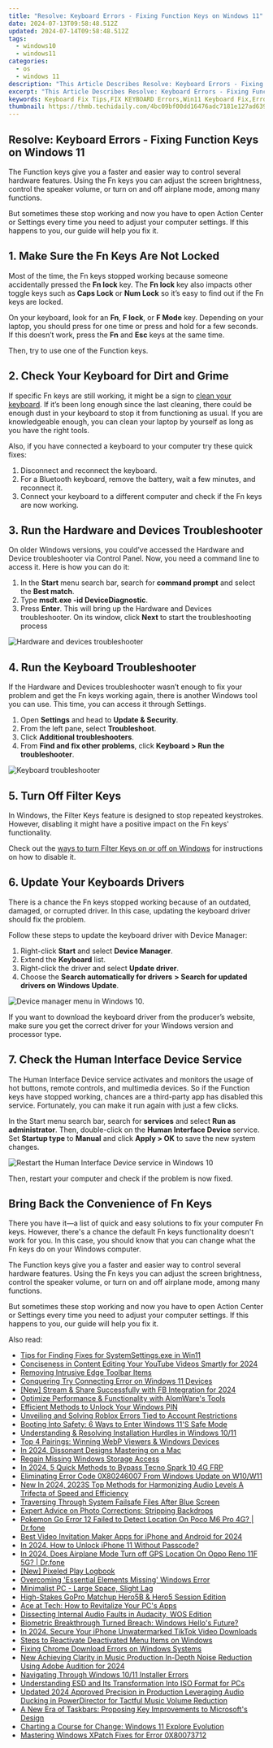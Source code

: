 ```yaml
---
title: "Resolve: Keyboard Errors - Fixing Function Keys on Windows 11"
date: 2024-07-13T09:58:48.512Z
updated: 2024-07-14T09:58:48.512Z
tags:
  - windows10
  - windows11
categories:
  - os
  - windows 11
description: "This Article Describes Resolve: Keyboard Errors - Fixing Function Keys on Windows 11"
excerpt: "This Article Describes Resolve: Keyboard Errors - Fixing Function Keys on Windows 11"
keywords: Keyboard Fix Tips,FIX KEYBOARD Errors,Win11 Keyboard Fix,Errors,Keyboard Fix Windows 11,Function Keys Repair,Solve Keyboard Issues
thumbnail: https://thmb.techidaily.com/4bc09bf00dd16476adc7181e127ad6390edb7499dd05b4708d5bc6f8d46016ec.png
---
```


## Resolve: Keyboard Errors - Fixing Function Keys on Windows 11

 The Function keys give you a faster and easier way to control several hardware features. Using the Fn keys you can adjust the screen brightness, control the speaker volume, or turn on and off airplane mode, among many functions.

 But sometimes these stop working and now you have to open Action Center or Settings every time you need to adjust your computer settings. If this happens to you, our guide will help you fix it.

## 1\. Make Sure the Fn Keys Are Not Locked

 Most of the time, the Fn keys stopped working because someone accidentally pressed the **Fn lock** key. The **Fn lock** key also impacts other toggle keys such as **Caps Lock** or **Num Lock** so it’s easy to find out if the Fn keys are locked.

 On your keyboard, look for an **Fn**, **F lock**, or **F Mode** key. Depending on your laptop, you should press for one time or press and hold for a few seconds. If this doesn’t work, press the **Fn** and **Esc** keys at the same time.

 Then, try to use one of the Function keys.

## 2\. Check Your Keyboard for Dirt and Grime

 If specific Fn keys are still working, it might be a sign to [clean your keyboard](https://www.makeuseof.com/tag/how-to-clean-keyboard/). If it’s been long enough since the last cleaning, there could be enough dust in your keyboard to stop it from functioning as usual. If you are knowledgeable enough, you can clean your laptop by yourself as long as you have the right tools.

 Also, if you have connected a keyboard to your computer try these quick fixes:

1. Disconnect and reconnect the keyboard.
2. For a Bluetooth keyboard, remove the battery, wait a few minutes, and reconnect it.
3. Connect your keyboard to a different computer and check if the Fn keys are now working.

## 3\. Run the Hardware and Devices Troubleshooter

 On older Windows versions, you could’ve accessed the Hardware and Device troubleshooter via Control Panel. Now, you need a command line to access it. Here is how you can do it:

1. In the **Start** menu search bar, search for **command prompt** and select the **Best match**.
2. Type **msdt.exe -id DeviceDiagnostic**.
3. Press **Enter**. This will bring up the Hardware and Devices troubleshooter. On its window, click **Next** to start the troubleshooting process

![Hardware and devices troubleshooter](https://static1.makeuseofimages.com/wordpress/wp-content/uploads/2022/05/hardware-devices-1-2.jpg)

## 4\. Run the Keyboard Troubleshooter

 If the Hardware and Devices troubleshooter wasn’t enough to fix your problem and get the Fn keys working again, there is another Windows tool you can use. This time, you can access it through Settings.

1. Open **Settings** and head to **Update & Security**.
2. From the left pane, select **Troubleshoot**.
3. Click **Additional troubleshooters**.
4. From **Find and fix other problems**, click **Keyboard > Run the troubleshooter**.

![Keyboard troubleshooter](https://static1.makeuseofimages.com/wordpress/wp-content/uploads/2022/05/keyboard-troubleshooter-1.jpg)

## 5\. Turn Off Filter Keys

 In Windows, the Filter Keys feature is designed to stop repeated keystrokes. However, disabling it might have a positive impact on the Fn keys' functionality.

 Check out the [ways to turn Filter Keys on or off on Windows](https://www.makeuseof.com/turn-filter-keys-on-off-windows/) for instructions on how to disable it.

## 6\. Update Your Keyboards Drivers

 There is a chance the Fn keys stopped working because of an outdated, damaged, or corrupted driver. In this case, updating the keyboard driver should fix the problem.

 Follow these steps to update the keyboard driver with Device Manager:

1. Right-click **Start** and select **Device Manager**.
2. Extend the **Keyboard** list.
3. Right-click the driver and select **Update driver**.
4. Choose the **Search automatically for drivers** **\> Search for updated drivers on Windows Update**.

![Device manager menu in Windows 10.](https://static1.makeuseofimages.com/wordpress/wp-content/uploads/2022/05/keyboard-driver-1.jpg)

 If you want to download the keyboard driver from the producer’s website, make sure you get the correct driver for your Windows version and processor type.

## 7\. Check the Human Interface Device Service

 The Human Interface Device service activates and monitors the usage of hot buttons, remote controls, and multimedia devices. So if the Function keys have stopped working, chances are a third-party app has disabled this service. Fortunately, you can make it run again with just a few clicks.

 In the Start menu search bar, search for **services** and select **Run as administrator**. Then, double-click on the **Human Interface Device** service. Set **Startup type** to **Manual** and click **Apply > OK** to save the new system changes.

![Restart the Human Interface Device service in Windows 10](https://static1.makeuseofimages.com/wordpress/wp-content/uploads/2023/08/services-fn-1.jpg)

 Then, restart your computer and check if the problem is now fixed.

## Bring Back the Convenience of Fn Keys

 There you have it—a list of quick and easy solutions to fix your computer Fn keys. However, there's a chance the default Fn keys functionality doesn't work for you. In this case, you should know that you can change what the Fn keys do on your Windows computer.

 The Function keys give you a faster and easier way to control several hardware features. Using the Fn keys you can adjust the screen brightness, control the speaker volume, or turn on and off airplane mode, among many functions.

 But sometimes these stop working and now you have to open Action Center or Settings every time you need to adjust your computer settings. If this happens to you, our guide will help you fix it.



<ins class="adsbygoogle"
      style="display:block"
      data-ad-client="ca-pub-7571918770474297"
      data-ad-slot="8358498916"
      data-ad-format="auto"
      data-full-width-responsive="true"></ins>
<span class="atpl-alsoreadstyle">Also read:</span>
<div><ul>
<li><a href="https://win11.techidaily.com/tips-for-finding-fixes-for-systemsettingsexe-in-win11/"><u>Tips for Finding Fixes for SystemSettings.exe in Win11</u></a></li>
<li><a href="https://youtube-clips.techidaily.com/conciseness-in-content-editing-your-youtube-videos-smartly-for-2024/"><u>Conciseness in Content  Editing Your YouTube Videos Smartly for 2024</u></a></li>
<li><a href="https://win11.techidaily.com/removing-intrusive-edge-toolbar-items/"><u>Removing Intrusive Edge Toolbar Items</u></a></li>
<li><a href="https://win11.techidaily.com/conquering-try-connecting-error-on-windows-11-devices/"><u>Conquering Try Connecting Error on Windows 11 Devices</u></a></li>
<li><a href="https://facebook-video-content.techidaily.com/new-stream-and-share-successfully-with-fb-integration-for-2024/"><u>[New] Stream & Share Successfully with FB Integration for 2024</u></a></li>
<li><a href="https://win11.techidaily.com/optimize-performance-and-functionality-with-alomwares-tools/"><u>Optimize Performance & Functionality with AlomWare's Tools</u></a></li>
<li><a href="https://win11.techidaily.com/efficient-methods-to-unlock-your-windows-pin/"><u>Efficient Methods to Unlock Your Windows PIN</u></a></li>
<li><a href="https://win11.techidaily.com/unveiling-and-solving-roblox-errors-tied-to-account-restrictions/"><u>Unveiling and Solving Roblox Errors Tied to Account Restrictions</u></a></li>
<li><a href="https://win11.techidaily.com/booting-into-safety-6-ways-to-enter-windows-11s-safe-mode/"><u>Booting Into Safety: 6 Ways to Enter Windows 11'S Safe Mode</u></a></li>
<li><a href="https://win11.techidaily.com/understanding-and-resolving-installation-hurdles-in-windows-1011/"><u>Understanding & Resolving Installation Hurdles in Windows 10/11</u></a></li>
<li><a href="https://win11.techidaily.com/top-4-pairings-winning-webp-viewers-and-windows-devices/"><u>Top 4 Pairings: Winning WebP Viewers & Windows Devices</u></a></li>
<li><a href="https://remote-screen-capture.techidaily.com/in-2024-dissonant-designs-mastering-on-a-mac/"><u>In 2024, Dissonant Designs  Mastering on a Mac</u></a></li>
<li><a href="https://win11.techidaily.com/regain-missing-windows-storage-access/"><u>Regain Missing Windows Storage Access</u></a></li>
<li><a href="https://bypass-frp.techidaily.com/in-2024-5-quick-methods-to-bypass-tecno-spark-10-4g-frp-by-drfone-android/"><u>In 2024, 5 Quick Methods to Bypass Tecno Spark 10 4G FRP</u></a></li>
<li><a href="https://win11.techidaily.com/eliminating-error-code-0x80246007-from-windows-update-on-w10w11/"><u>Eliminating Error Code 0X80246007 From Windows Update on W10/W11</u></a></li>
<li><a href="https://audio-editing.techidaily.com/new-in-2024-2023s-top-methods-for-harmonizing-audio-levels-a-trifecta-of-speed-and-efficiency/"><u>New In 2024, 2023S Top Methods for Harmonizing Audio Levels A Trifecta of Speed and Efficiency</u></a></li>
<li><a href="https://win11.techidaily.com/traversing-through-system-failsafe-files-after-blue-screen/"><u>Traversing Through System Failsafe Files After Blue Screen</u></a></li>
<li><a href="https://win11.techidaily.com/expert-advice-on-photo-corrections-stripping-backdrops/"><u>Expert Advice on Photo Corrections: Stripping Backdrops</u></a></li>
<li><a href="https://pokemon-go-android.techidaily.com/pokemon-go-error-12-failed-to-detect-location-on-poco-m6-pro-4g-drfone-by-drfone-virtual-android/"><u>Pokemon Go Error 12 Failed to Detect Location On Poco M6 Pro 4G? | Dr.fone</u></a></li>
<li><a href="https://ai-vdieo-software.techidaily.com/best-video-invitation-maker-apps-for-iphone-and-android-for-2024/"><u>Best Video Invitation Maker Apps for iPhone and Android for 2024</u></a></li>
<li><a href="https://ios-unlock.techidaily.com/in-2024-how-to-unlock-iphone-11-without-passcode-by-drfone-ios/"><u>In 2024, How to Unlock iPhone 11 Without Passcode?</u></a></li>
<li><a href="https://review-topics.techidaily.com/in-2024-does-airplane-mode-turn-off-gps-location-on-oppo-reno-11f-5g-drfone-by-drfone-virtual-android/"><u>In 2024, Does Airplane Mode Turn off GPS Location On Oppo Reno 11F 5G? | Dr.fone</u></a></li>
<li><a href="https://video-screen-grab.techidaily.com/new-pixeled-play-logbook/"><u>[New] Pixeled Play Logbook</u></a></li>
<li><a href="https://win11.techidaily.com/overcoming-essential-elements-missing-windows-error/"><u>Overcoming 'Essential Elements Missing' Windows Error</u></a></li>
<li><a href="https://win11.techidaily.com/minimalist-pc-large-space-slight-lag/"><u>Minimalist PC - Large Space, Slight Lag</u></a></li>
<li><a href="https://extra-tips.techidaily.com/high-stakes-gopro-matchup-hero5b-and-hero5-session-edition/"><u>High-Stakes GoPro Matchup  Hero5B & Hero5 Session Edition</u></a></li>
<li><a href="https://win11.techidaily.com/ace-at-tech-how-to-revitalize-your-pcs-apps/"><u>Ace at Tech: How to Revitalize Your PC's Apps</u></a></li>
<li><a href="https://win11.techidaily.com/dissecting-internal-audio-faults-in-audacity-wos-edition/"><u>Dissecting Internal Audio Faults in Audacity, WOS Edition</u></a></li>
<li><a href="https://win11.techidaily.com/biometric-breakthrough-turned-breach-windows-hellos-future/"><u>Biometric Breakthrough Turned Breach: Windows Hello's Future?</u></a></li>
<li><a href="https://tiktok-videos.techidaily.com/in-2024-secure-your-iphone-unwatermarked-tiktok-video-downloads/"><u>In 2024, Secure Your iPhone  Unwatermarked TikTok Video Downloads</u></a></li>
<li><a href="https://win11.techidaily.com/steps-to-reactivate-deactivated-menu-items-on-windows/"><u>Steps to Reactivate Deactivated Menu Items on Windows</u></a></li>
<li><a href="https://win11.techidaily.com/fixing-chrome-download-errors-on-windows-systems/"><u>Fixing Chrome Download Errors on Windows Systems</u></a></li>
<li><a href="https://voice-adjusting.techidaily.com/new-achieving-clarity-in-music-production-in-depth-noise-reduction-using-adobe-audition-for-2024/"><u>New Achieving Clarity in Music Production In-Depth Noise Reduction Using Adobe Audition for 2024</u></a></li>
<li><a href="https://win11.techidaily.com/navigating-through-windows-1011-installer-errors/"><u>Navigating Through Windows 10/11 Installer Errors</u></a></li>
<li><a href="https://win11.techidaily.com/understanding-esd-and-its-transformation-into-iso-format-for-pcs/"><u>Understanding ESD and Its Transformation Into ISO Format for PCs</u></a></li>
<li><a href="https://audio-shaping.techidaily.com/updated-2024-approved-precision-in-production-leveraging-audio-ducking-in-powerdirector-for-tactful-music-volume-reduction/"><u>Updated 2024 Approved Precision in Production Leveraging Audio Ducking in PowerDirector for Tactful Music Volume Reduction</u></a></li>
<li><a href="https://win11.techidaily.com/a-new-era-of-taskbars-proposing-key-improvements-to-microsofts-design/"><u>A New Era of Taskbars: Proposing Key Improvements to Microsoft's Design</u></a></li>
<li><a href="https://win11.techidaily.com/charting-a-course-for-change-windows-11-explore-evolution/"><u>Charting a Course for Change: Windows 11 Explore Evolution</u></a></li>
<li><a href="https://win11.techidaily.com/mastering-windows-xpatch-fixes-for-error-0x80073712/"><u>Mastering Windows XPatch Fixes for Error 0X80073712</u></a></li>
</ul></div>
